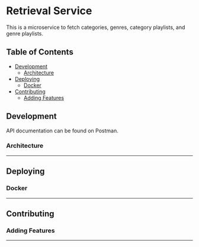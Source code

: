 # Retrieval Service

This is a microservice to fetch categories, genres, category playlists, and genre playlists.

## Table of Contents
* [Development](#development)
    + [Architecture](#architecture)
* [Deploying](#deploying)
    + [Docker](#docker)
* [Contributing](#contributing)
    + [Adding Features](#adding-features)


## Development
API documentation can be found on Postman.

### Architecture

---

## Deploying

### Docker

---

## Contributing

### Adding Features

---

